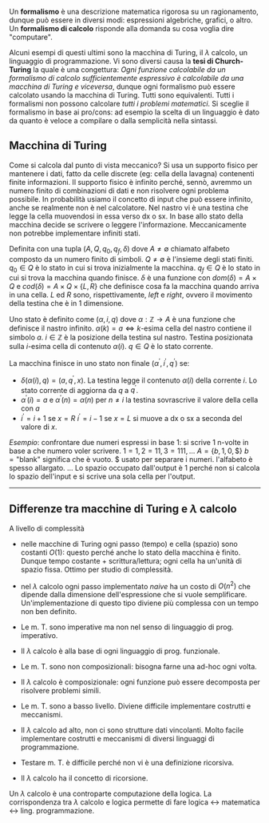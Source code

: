 Un **formalismo** è una descrizione matematica rigorosa su un ragionamento, dunque può essere in diversi modi: espressioni algebriche, grafici, o altro.
Un **formalismo di calcolo** risponde alla domanda su cosa voglia dire "computare". 

Alcuni esempi di questi ultimi sono la macchina di Turing, il $\lambda$ calcolo, un linguaggio di programmazione. Vi sono diversi causa la **tesi di Church-Turing** la quale è una congettura: *Ogni funzione calcolabile da un formalismo di calcolo sufficientemente espressivo è calcolabile da una macchina di Turing e viceversa*, dunque ogni formalismo può essere calcolato usando la macchina di Turing. Tutti sono equivalenti. Tutti i formalismi non possono calcolare *tutti i problemi matematici*. Si sceglie il formalismo in base ai pro/cons: ad esempio la scelta di un linguaggio è dato da quanto è veloce a compilare o dalla semplicità nella sintassi.

## Macchina di Turing
Come si calcola dal punto di vista meccanico? Si usa un supporto fisico per mantenere i dati, fatto da celle discrete (eg: cella della lavagna) contenenti finite informazioni. Il supporto fisico è infinito perché, sennò, avremmo un numero finito di combinazioni di dati e non risolvere ogni problema possibile. In probabilità usiamo il concetto di input che può essere infinito, anche se realmente non è nel calcolatore.
Nel nastro vi è una testina che legge la cella muovendosi in essa verso dx o sx. In base allo stato della macchina decide se scrivere o leggere l'informazione. Meccanicamente non potrebbe implementare infiniti stati.

Definita con una tupla $(A, Q, q_0, q_f, \delta)$ dove
$A \neq \emptyset$ chiamato alfabeto composto da un numero finito di simboli.
$Q \neq \emptyset$ è l'insieme degli stati finiti.
$q_0 \in Q$ è lo stato in cui si trova inizialmente la macchina.
$q_f \in Q$ è lo stato in cui si trova la macchina quando finisce.
$\delta$ è una funzione con $dom(\delta) = A \times Q$ e $cod(\delta) = A \times Q \times \{L, R\}$ che definisce cosa fa la macchina quando arriva in una cella. $L$ ed $R$ sono, rispettivamente, *left* e *right*, ovvero il movimento della testina che è in 1 dimensione.

Uno stato è definito come $(\alpha, i, q)$ dove
$\alpha : \mathbb{Z} \to A$ è una funzione che definisce il nastro infinito. $\alpha(k)=a \iff k$-esima cella del nastro contiene il simbolo $a$. 
$i \in \mathbb{Z}$ è la posizione della testina sul nastro. Testina posizionata sulla $i$-esima cella di contenuto $\alpha(i)$.
$q \in Q$ è lo stato corrente.

La macchina finisce in uno stato non finale $(\alpha^\prime, i^\prime, q^\prime)$ se:
- $\delta(\alpha(i), q)=(a,q^\prime,x)$. La testina legge il contenuto $\alpha(i)$ della corrente $i$. Lo stato corrente di aggiorna da $q$ a $q^\prime$.
- $\alpha^\prime(i)=a$ e $\alpha^\prime(n)=\alpha(n)$ per $n \neq i$ la testina sovrascrive il valore della cella con $a$
- $i^\prime=i+1$ se $x=R$
  $i^\prime=i-1$ se $x =L$
  si muove a dx o sx a seconda del valore di $x$.


*Esempio*: confrontare due numeri espressi in base 1: si scrive $1$ n-volte in base a che numero voler scrivere. $1=1, 2=11, 3=111,...$
$A = \{b, 1, 0, \$\}$
$b = \text{"blank"}$ significa che è vuoto.
$\$$ usato per separare i numeri.
l'alfabeto è spesso allargato.
...
Lo spazio occupato dall'output è $1$ perché non si calcola lo spazio dell'input e si scrive una sola cella per l'output.

---

## Differenze tra macchine di Turing e $\lambda$ calcolo
A livello di complessità
- nelle macchine di Turing ogni passo (tempo) e cella (spazio) sono costanti $O(1)$: questo perché anche lo stato della macchina è finito. Dunque tempo costante + scrittura/lettura; ogni cella ha un'unità di spazio fissa. Ottimo per studio di complessità.
- nel $\lambda$ calcolo ogni passo implementato *naive* ha un costo di $O(n^2)$ che dipende dalla dimensione dell'espressione che si vuole semplificare. Un'implementazione di questo tipo diviene più complessa con un tempo non ben definito.

- Le m. T. sono imperative ma non nel senso di linguaggio di prog. imperativo.
- Il $\lambda$ calcolo è alla base di ogni linguaggio di prog. funzionale.

- Le m. T. sono non composizionali: bisogna farne una ad-hoc ogni volta.
- Il $\lambda$ calcolo è composizionale: ogni funzione può essere decomposta per risolvere problemi simili. 

- Le m. T. sono a basso livello. Diviene difficile implementare costrutti e meccanismi.
- Il $\lambda$ calcolo ad alto, non ci sono strutture dati vincolanti. Molto facile implementare costrutti e meccanismi di diversi linguaggi di programmazione.

- Testare m. T. è difficile perché non vi è una definizione ricorsiva.
- Il $\lambda$ calcolo ha il concetto di ricorsione.

Un $\lambda$ calcolo è una controparte computazione della logica. La corrispondenza tra $\lambda$ calcolo e logica permette di fare logica $\leftrightarrow$ matematica $\leftrightarrow$ ling. programmazione.


